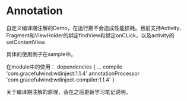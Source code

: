 # Annotation  
自定义编译期注解的Demo，在运行期不会造成性能损耗。目前支持Activity、Fragment和ViewHolder的绑定findView和绑定onCLick，以及activity的setContentView  

具体的使用例子在sample中。

在module中的使用：
dependencies {
    ...
    compile 'com.gracefulwind:wdinject:1.1.4'
    annotationProcessor 'com.gracefulwind:wdinject-compiler:1.1.4'
}

关于编译期注解的原理，会在之后更新学习笔记说明。
